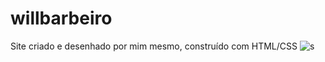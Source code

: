 # willbarbeiro
Site criado e desenhado por mim mesmo, construído com HTML/CSS 
![s](https://user-images.githubusercontent.com/119333308/208276237-09ecd733-bc17-478a-9b38-0cf7734b62e3.PNG)

